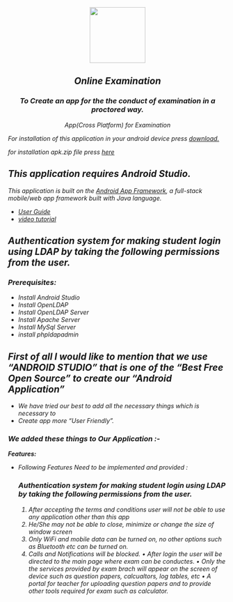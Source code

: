 <i>
    <div align="center">
    <img src="https://1000logos.net/wp-content/uploads/2016/10/Android-Logo.png" height="128">
    <h2>Online Examination</h2>
    <h3>To Create an app for the the conduct of examination in a proctored way.</h3>
    <p align="center">
        <p>App(Cross Platform) for Examination</p>
    </p>
  </div>
  
  For installation of this application in your android device press [download.](https://drive.google.com/file/d/19_uxUSmhyxo6lXiRCxsPbXVTVH6g_H9c/view)
  
  for installation apk.zip file press [here](https://drive.google.com/file/d/19me7HeJn5EDN8ZM3rijYkih7ekyQIsNg/view?usp=drivesdk)
  
  ## This application requires Android Studio.

This application is built on the [Android App Framework](https://developer.android.com/), a full-stack mobile/web app framework built with Java language.

- [User Guide](https://developer.android.com/)
- [video tutorial](https://www.youtube.com/watch?v=qK0QNA0sMGc&t=2865s)

## Authentication system for making student login using LDAP by taking the following permissions from the user.
### Prerequisites:

- Install Android Studio
- Install OpenLDAP
- Install OpenLDAP Server
- Install Apache Server
- Install MySql Server
- install phpldapadmin



<h2>First of all I would like to mention that we use “ANDROID STUDIO” that is one of the “Best Free Open Source” to create our “Android Application”</h2>

- We have tried our best to add all the necessary things which is necessary to 
- Create app more “User Friendly”.

### We added these things to Our Application :-

<b>Features:</b>

- Following Features Need to be implemented and provided :

    <h3>Authentication system for making student login using LDAP by taking the following permissions from the user.</h3>
    
    1. After accepting the terms and conditions user will not be able to use any application other than this app
    2. He/She may not be able to close, minimize or change the size of window screen
    3. Only WiFi and mobile data can be turned on, no other options such as Bluetooth etc can be turned on.
    4. Calls and Notifications will be blocked.
    • After login the user will be directed to the main page where exam can be conductes.
    • Only the the services provided by exam brach will appear on the screen of device such as question papers, calcualtors, log tables, etc
    • A portal for teacher for uploading question papers and to provide other tools required for exam such as calculator.
    
